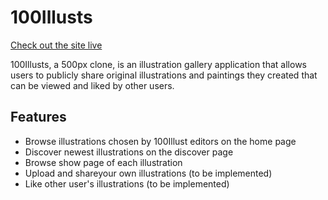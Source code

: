 # 100Illusts

[Check out the site live](https://one-hundred-illusts.herokuapp.com/)

100Illusts, a 500px clone, is an illustration gallery application that allows users to publicly share original illustrations and paintings they created that can be viewed and liked by other users. 

## Features

* Browse illustrations chosen by 100Illust editors on the home page
* Discover newest illustrations on the discover page
* Browse show page of each illustration
* Upload and shareyour own illustrations (to be implemented)
* Like other user's illustrations (to be implemented)


